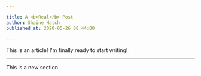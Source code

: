 ```yaml
---

title: A <b>Real</b> Post
author: Shaine Hatch
published_at: 2020-05-26 00:44:00

---
```


This is an article! I'm finally ready to start writing!

---

This is a new section
